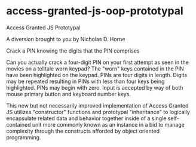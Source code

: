 # access-granted-js-oop-prototypal
Access Granted JS Prototypal

A diversion brought to you by Nicholas D. Horne

Crack a PIN knowing the digits that the PIN comprises

Can you actually crack a four-digit PIN on your
first attempt as seen in the movies on a telltale
worn keypad? The "worn" keys contained in the
PIN have been highlighted on the keypad. PINs
are four digits in length. Digits may be repeated
resulting in PINs with less than four keys being
highlighted. PINs may begin with zero. Input is
accepted by way of both mouse primary button
and keyboard number keys.

This new but not necessarily improved implementation
of Access Granted JS utilizes "constructor" functions
and prototypal "inheritance" to logically encapsulate
related data and behavior together inside of a single
self-contained unit more commonly known as an instance
in a bid to manage complexity through the constructs
afforded by object oriented programming.
